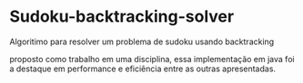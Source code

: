 # Sudoku-backtracking-solver
Algoritimo para resolver um problema de sudoku usando backtracking

proposto como trabalho em uma disciplina, essa implementação em java foi a destaque em performance e eficiência entre as outras apresentadas.
